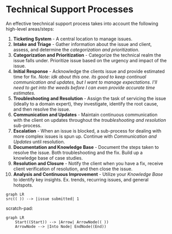 # Technical Support Processes

An effective teechnical support process takes into account the following high-level areas/steps:

1. **Ticketing System** - A central location to manage issues.
1. **Intake and Triage** - Gather information about the issue and client, assess, and determine the *categorization and prioritization*.
1. **Categorization and Prioritization** - Categorize the technical realm the issue falls under. Prioritize issue based on the urgency and impact of the issue.
1. **Initial Response** - Acknowledge the clients issue and provide estimated time for fix. *Note: idk about this one. its good to keep continual communication and updates, but I want to manage expectations. I'll need to get into the weeds before I can even provide accurate time estimates.*
1. **Troubleshooting and Resolution** - Assign the task of servicing the issue (ideally to a domain expert), they investigate, identify the root cause, and then resolve the issue.
1. **Communication and Updates** - Maintain continuous communication with the client on updates throughout the *troubleshooting and resolution* sub-process.
1. **Escalation** - When an issue is blocked, a sub-process for dealing with more complex issues is spun up. Continue with *Communication and Updates* until resolution.
1. **Documentation and Knowledge Base** - Document the steps taken to resolve the issue. Both troubleshooting and the fix. Build up a knowledge base of case studies.
1. **Resolution and Closure** - Notify the client when you have a fix, receive client verification of resolution, and then close the issue.
1. **Analysis and Continuous Improvement** - Utilize your *Knowledge Base* to identify key insights. Ex. trends, recurring issues, and general hotspots.

```mermaid
graph LR
src(( )) --> |issue submitted| 1
```

scratch-pad:
```mermaid
graph LR
    Start((Start)) --> |Arrow| ArrowNode(( ))
    ArrowNode --> |Into Node| EndNode((End))
```